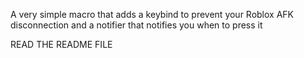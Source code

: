 A very simple macro that adds a keybind to prevent your Roblox AFK disconnection and a notifier that notifies you when to press it

READ THE README FILE
